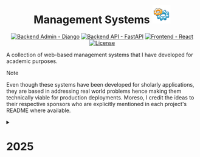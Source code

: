 <h1 align="center">Management Systems <img src="assets/system_9584.png" width="48px"/> </h1>

<p align="center">
<a href=""><img alt="Backend Admin - Django" src="https://img.shields.io/static/v1?logo=django&color=Blue&message=Admin&label=Django"/></a>
<a href=""><img alt="Backend API - FastAPI" src="https://img.shields.io/static/v1?logo=fastapi&color=Blue&message=RestAPI&label=FastAPI"/></a>
<a href=""><img alt="Frontend - React" src="https://img.shields.io/static/v1?logo=react&color=Blue&message=Frontend&label=React"/></a>
<a href="https://github.com/Simatwa/health-management-system/blob/main/LICENSE"><img alt="License" src="https://img.shields.io/static/v1?logo=license&color=Blue&message=Creative Commons&label=License"/></a>
</p>

A collection of web-based management systems that I have developed for academic purposes.

> [!NOTE]
> Even though these systems have been developed for sholarly applications, they are based in addressing real world problems hence making them technically viable for production deployments. Moreso, I credit the ideas to their respective sponsors who are explicitly mentioned in each project's README where available.

<details>

<summary>

# 2025

</summary>

|                Title                   |              Description               |              Landing Page Demo                | 
|----------------------------------------|----------------------------------------|------------------------------------------------|
| [Hospital Management System](https://github.com/Simatwa/hospital-management-system) |  Appointment scheduling, record management, and patient portal system all for better health. | ![landing page](https://raw.githubusercontent.com/Simatwa/hospital-management-system/refs/heads/main/assets/demo/index.png) |
| [Tailoring Management System](https://github.com/Simatwa/tailoring-management-system) | Showcase your tailoring services, let clients place and trace their orders while at the comfort of their computers. | ![landing page](https://raw.githubusercontent.com/Simatwa/tailoring-management-system/refs/heads/main/assets/demo/index.png) |
| [Pharmacy Management System](https://github.com/Simatwa/pharmacy-management-system) | Prescription processing, order management and customer communication made easy. | ![landing page](https://raw.githubusercontent.com/Simatwa/pharmacy-management-system/refs/heads/main/assets/demo/index.png) |


</details>


